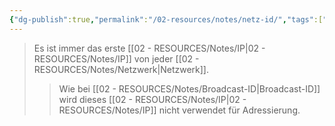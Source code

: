 ```yaml
---
{"dg-publish":true,"permalink":"/02-resources/notes/netz-id/","tags":["netzwerk/ip"],"noteIcon":"","updated":"2025-07-12T13:31:41.000+02:00"}
---
```


>Es ist immer das erste [[02 - RESOURCES/Notes/IP\|02 - RESOURCES/Notes/IP]] von jeder [[02 - RESOURCES/Notes/Netzwerk\|Netzwerk]].
>>Wie bei [[02 - RESOURCES/Notes/Broadcast-ID\|Broadcast-ID]]  wird dieses [[02 - RESOURCES/Notes/IP\|02 - RESOURCES/Notes/IP]] nicht verwendet für Adressierung.
